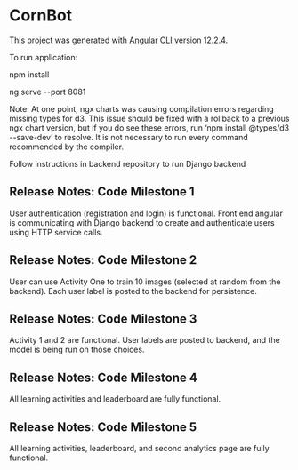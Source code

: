 # CornBot

This project was generated with [Angular CLI](https://github.com/angular/angular-cli) version 12.2.4.

To run application: 

npm install

ng serve --port 8081

Note: At one point, ngx charts was causing compilation errors regarding missing types for d3. This issue should be fixed with a rollback to a previous ngx chart version, but if you do see these errors, run ‘npm install @types/d3 --save-dev’ to resolve. It is not necessary to run every command recommended by the compiler. 

Follow instructions in backend repository to run Django backend

## Release Notes: Code Milestone 1

User authentication (registration and login) is functional. Front end angular is communicating with Django backend to create and authenticate users using HTTP service calls. 

## Release Notes: Code Milestone 2

User can use Activity One to train 10 images (selected at random from the backend). Each user label is posted to the backend for persistence. 

## Release Notes: Code Milestone 3

Activity 1 and 2 are functional. User labels are posted to backend, and the model is being run on those choices. 

## Release Notes: Code Milestone 4

All learning activities and leaderboard are fully functional. 

## Release Notes: Code Milestone 5

All learning activities, leaderboard, and second analytics page are fully functional. 
